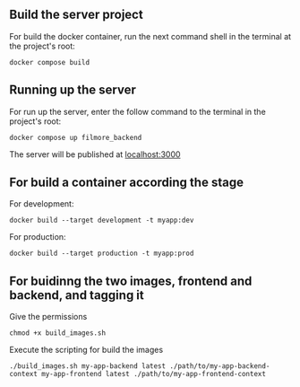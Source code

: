 

## Build the server project
For build the docker container, run the next command shell in the terminal at the project's root:
```
docker compose build
```

## Running up the server
For run up the server, enter the follow command to the terminal in the project's root:
```
docker compose up filmore_backend
```

The server will be published at [localhost:3000](http://localhost:3000)

## For build a container according the stage
For development:
```
docker build --target development -t myapp:dev
```
For production:
```
docker build --target production -t myapp:prod
```

## For buidinng the two images, frontend and backend, and tagging it
Give the permissions
```
chmod +x build_images.sh
```
Execute the scripting for build the images
```
./build_images.sh my-app-backend latest ./path/to/my-app-backend-context my-app-frontend latest ./path/to/my-app-frontend-context
```
